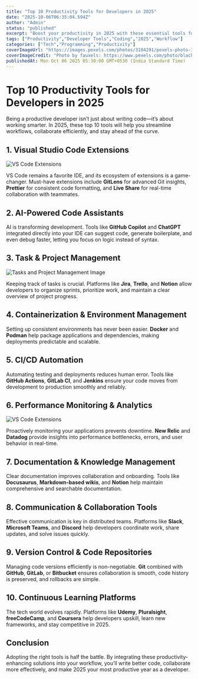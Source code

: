 ```yaml
---
title: "Top 10 Productivity Tools for Developers in 2025"
date: "2025-10-06T06:35:04.594Z"
author: "Admin"
status: "published"
excerpt: "Boost your productivity in 2025 with these essential tools for developers."
tags: ["Productivity","Developer Tools","Coding","2025","Workflow"]
categories: ["Tech","Programming","Productivity"]
coverImageUrl: "https://images.pexels.com/photos/3184291/pexels-photo-3184291.jpeg"
coverImageCredit: "Photo by fauxels: https://www.pexels.com/photo/black-laptop-computer-3184291/"
publishedAt: Mon Oct 06 2025 05:30:00 GMT+0530 (India Standard Time)
---
```


# Top 10 Productivity Tools for Developers in 2025

Being a productive developer isn’t just about writing code—it’s about working smarter. In 2025, these top 10 tools will help you streamline workflows, collaborate efficiently, and stay ahead of the curve.


## 1. Visual Studio Code Extensions

![VS Code Extensions](https://images.pexels.com/photos/546819/pexels-photo-546819.jpeg "Photo by ThisisEngineering on Pexels: https://www.pexels.com/photo/546819/")

VS Code remains a favorite IDE, and its ecosystem of extensions is a game-changer. Must-have extensions include **GitLens** for advanced Git insights, **Prettier** for consistent code formatting, and **Live Share** for real-time collaboration with teammates.



## 2. AI-Powered Code Assistants

AI is transforming development. Tools like **GitHub Copilot** and **ChatGPT** integrated directly into your IDE can suggest code, generate boilerplate, and even debug faster, letting you focus on logic instead of syntax.



## 3. Task & Project Management
![Tasks and Project Management Image](https://images.pexels.com/photos/1181615/pexels-photo-1181615.jpeg "Photo by Christina Morillo: https://www.pexels.com/photo/two-women-having-a-meeting-inside-glass-panel-office-1181615/ | w=500 h=300")


Keeping track of tasks is crucial. Platforms like **Jira**, **Trello**, and **Notion** allow developers to organize sprints, prioritize work, and maintain a clear overview of project progress.



## 4. Containerization & Environment Management

Setting up consistent environments has never been easier. **Docker** and **Podman** help package applications and dependencies, making deployments predictable and scalable.



## 5. CI/CD Automation

Automating testing and deployments reduces human error. Tools like **GitHub Actions**, **GitLab CI**, and **Jenkins** ensure your code moves from development to production smoothly and reliably.


## 6. Performance Monitoring & Analytics
![VS Code Extensions](https://images.pexels.com/photos/590045/pexels-photo-590045.jpeg "Photo by Lukas: https://www.pexels.com/photo/graph-and-line-chart-printed-paper-590045/")


Proactively monitoring your applications prevents downtime. **New Relic** and **Datadog** provide insights into performance bottlenecks, errors, and user behavior in real-time.


## 7. Documentation & Knowledge Management


Clear documentation improves collaboration and onboarding. Tools like **Docusaurus**, **Markdown-based wikis**, and **Notion** help maintain comprehensive and searchable documentation.


## 8. Communication & Collaboration Tools


Effective communication is key in distributed teams. Platforms like **Slack**, **Microsoft Teams**, and **Discord** help developers coordinate work, share updates, and solve issues quickly.


## 9. Version Control & Code Repositories

Managing code versions efficiently is non-negotiable. **Git** combined with **GitHub**, **GitLab**, or **Bitbucket** ensures collaboration is smooth, code history is preserved, and rollbacks are simple.


## 10. Continuous Learning Platforms


The tech world evolves rapidly. Platforms like **Udemy**, **Pluralsight**, **freeCodeCamp**, and **Coursera** help developers upskill, learn new frameworks, and stay competitive in 2025.


## Conclusion

Adopting the right tools is half the battle. By integrating these productivity-enhancing solutions into your workflow, you’ll write better code, collaborate more effectively, and make 2025 your most productive year as a developer.
